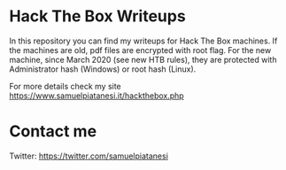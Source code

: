 # Hack The Box Writeups
In this repository you can find my writeups for Hack The Box machines.
If the machines are old, pdf files are encrypted with root flag. For the new machine, since March 2020 (see new HTB rules), they are protected with Administrator hash (Windows) or root hash (Linux).

For more details check my site
https://www.samuelpiatanesi.it/hackthebox.php

# Contact me
Twitter: https://twitter.com/samuelpiatanesi
